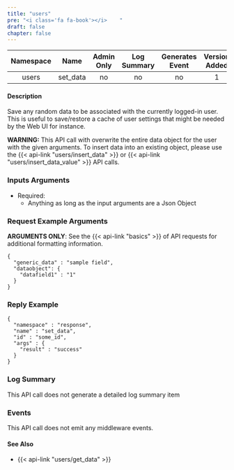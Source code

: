 ```yaml
---
title: "users"
pre: "<i class='fa fa-book'></i>	"
draft: false
chapter: false
---
```


| Namespace | Name | Admin Only | Log Summary | Generates Event | Version Added
|:----------------:|:--------:|:--------:|:--------:|:--------:|:---:|
| users | set_data | no | no | no | 1 |

#### Description
Save any random data to be associated with the currently logged-in user. 
This is useful to save/restore a cache of user settings that might be needed by the Web UI for instance.

**WARNING:** This API call with overwrite the entire data object for the user with the given arguments. To insert data into an existing object, please use the {{< api-link "users/insert_data" >}} or {{< api-link "users/insert_data_value" >}} API calls.

### Inputs Arguments
* Required:
   * Anything as long as the input arguments are a Json Object

### Request Example Arguments
**ARGUMENTS ONLY**: See the {{< api-link "basics" >}} of API requests for additional formatting information.

```
{
  "generic_data" : "sample field",
  "dataobject": {
    "datafield1" : "1"
  }
}
```

### Reply Example
```
{
  "namespace" : "response",
  "name" : "set_data",
  "id" : "some_id",
  "args" : {
    "result" : "success"
  }
}
```
### Log Summary
This API call does not generate a detailed log summary item

### Events
This API call does not emit any middleware events.

#### See Also
* {{< api-link "users/get_data" >}}
